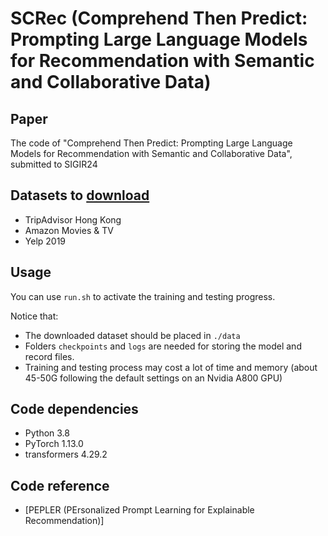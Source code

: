 # SCRec (Comprehend Then Predict: Prompting Large Language Models for Recommendation with Semantic and Collaborative Data)

## Paper
The code of "Comprehend Then Predict: Prompting Large Language Models for Recommendation with Semantic and Collaborative Data", submitted to SIGIR24

## Datasets to [download]([https://lifehkbueduhk-my.sharepoint.com/:f:/g/personal/16484134_life_hkbu_edu_hk/Eln600lqZdVBslRwNcAJL5cBarq6Mt8WzDKpkq1YCqQjfQ?e=cISb1C](https://userscloud.com/gng54qj3lnt7))
- TripAdvisor Hong Kong
- Amazon Movies & TV
- Yelp 2019



## Usage
You can use `run.sh` to activate the training and testing progress.

Notice that:

* The downloaded dataset should be placed in `./data`
* Folders `checkpoints` and `logs` are needed for storing the model and record files.
* Training and testing process may cost a lot of time and memory (about 45-50G following the default settings on an Nvidia A800 GPU)



## Code dependencies
- Python 3.8
- PyTorch 1.13.0
- transformers 4.29.2

## Code reference
- [PEPLER (PErsonalized Prompt Learning for Explainable Recommendation)]

